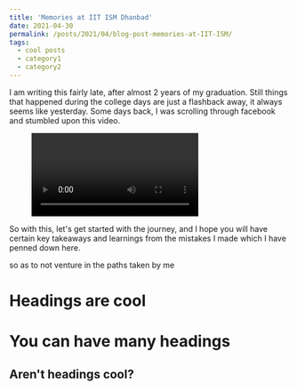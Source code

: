```yaml
---
title: 'Memories at IIT ISM Dhanbad'
date: 2021-04-30
permalink: /posts/2021/04/blog-post-memories-at-IIT-ISM/
tags:
  - cool posts
  - category1
  - category2
---
```


I am writing this fairly late, after almost 2 years of my graduation. Still things that happened during the college days are just a flashback away, it always seems like yesterday. Some days back, I was scrolling through facebook and stumbled upon this video.
<figure class="video_container">
  <video controls="true" allowfullscreen="false" >
    <source src="../videos/upsanddowns.mp4" type="video/mp4">
  </video>
</figure>
 So with this, let's get started with the journey, and I hope you will have certain key takeaways and learnings from the mistakes I made which I have penned down here. 



so as to not venture in the paths taken by me 

Headings are cool
======

You can have many headings
======

Aren't headings cool?
------

